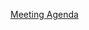 ---
---

[Meeting Agenda](https://docs.google.com/document/d/1Hefasbzj6QOqwhdiOSQvoStZs5ilx834Qv0lJRUwHcI/edit?usp=sharing)